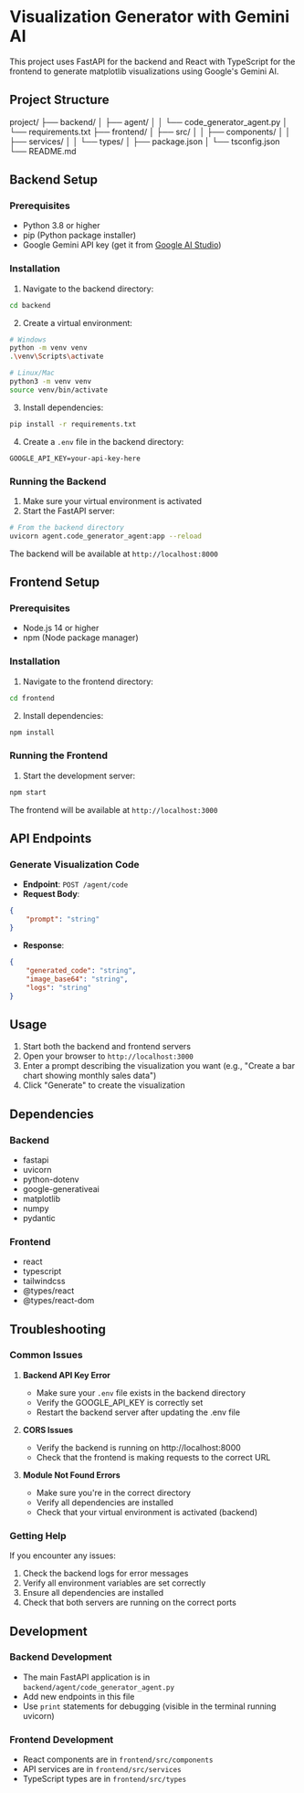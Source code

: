 # Visualization Generator with Gemini AI

This project uses FastAPI for the backend and React with TypeScript for the frontend to generate matplotlib visualizations using Google's Gemini AI.

## Project Structure 
project/
├── backend/
│ ├── agent/
│ │ └── code_generator_agent.py
│ └── requirements.txt
├── frontend/
│ ├── src/
│ │ ├── components/
│ │ ├── services/
│ │ └── types/
│ ├── package.json
│ └── tsconfig.json
└── README.md

## Backend Setup

### Prerequisites
- Python 3.8 or higher
- pip (Python package installer)
- Google Gemini API key (get it from [Google AI Studio](https://makersuite.google.com/app/apikey))

### Installation

1. Navigate to the backend directory:
```bash
cd backend
```

2. Create a virtual environment:
```bash
# Windows
python -m venv venv
.\venv\Scripts\activate

# Linux/Mac
python3 -m venv venv
source venv/bin/activate
```

3. Install dependencies:
```bash
pip install -r requirements.txt
```

4. Create a `.env` file in the backend directory:
```env
GOOGLE_API_KEY=your-api-key-here
```

### Running the Backend

1. Make sure your virtual environment is activated
2. Start the FastAPI server:
```bash
# From the backend directory
uvicorn agent.code_generator_agent:app --reload
```

The backend will be available at `http://localhost:8000`

## Frontend Setup

### Prerequisites
- Node.js 14 or higher
- npm (Node package manager)

### Installation

1. Navigate to the frontend directory:
```bash
cd frontend
```

2. Install dependencies:
```bash
npm install
```

### Running the Frontend

1. Start the development server:
```bash
npm start
```

The frontend will be available at `http://localhost:3000`

## API Endpoints

### Generate Visualization Code
- **Endpoint**: `POST /agent/code`
- **Request Body**:
```json
{
    "prompt": "string"
}
```
- **Response**:
```json
{
    "generated_code": "string",
    "image_base64": "string",
    "logs": "string"
}
```

## Usage

1. Start both the backend and frontend servers
2. Open your browser to `http://localhost:3000`
3. Enter a prompt describing the visualization you want (e.g., "Create a bar chart showing monthly sales data")
4. Click "Generate" to create the visualization

## Dependencies

### Backend
- fastapi
- uvicorn
- python-dotenv
- google-generativeai
- matplotlib
- numpy
- pydantic

### Frontend
- react
- typescript
- tailwindcss
- @types/react
- @types/react-dom

## Troubleshooting

### Common Issues

1. **Backend API Key Error**
   - Make sure your `.env` file exists in the backend directory
   - Verify the GOOGLE_API_KEY is correctly set
   - Restart the backend server after updating the .env file

2. **CORS Issues**
   - Verify the backend is running on http://localhost:8000
   - Check that the frontend is making requests to the correct URL

3. **Module Not Found Errors**
   - Make sure you're in the correct directory
   - Verify all dependencies are installed
   - Check that your virtual environment is activated (backend)

### Getting Help

If you encounter any issues:
1. Check the backend logs for error messages
2. Verify all environment variables are set correctly
3. Ensure all dependencies are installed
4. Check that both servers are running on the correct ports

## Development

### Backend Development
- The main FastAPI application is in `backend/agent/code_generator_agent.py`
- Add new endpoints in this file
- Use `print` statements for debugging (visible in the terminal running uvicorn)

### Frontend Development
- React components are in `frontend/src/components`
- API services are in `frontend/src/services`
- TypeScript types are in `frontend/src/types`
